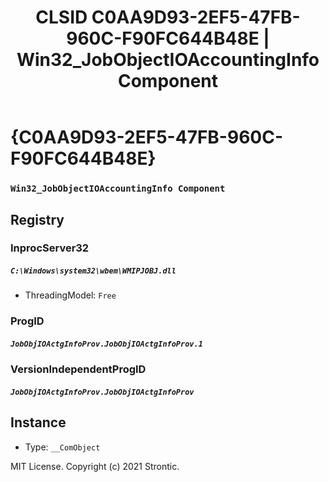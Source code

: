﻿---
title: "CLSID C0AA9D93-2EF5-47FB-960C-F90FC644B48E | Win32_JobObjectIOAccountingInfo Component"
excerpt: What is COM-Object CLSID C0AA9D93-2EF5-47FB-960C-F90FC644B48E?
---

# {C0AA9D93-2EF5-47FB-960C-F90FC644B48E}

### `Win32_JobObjectIOAccountingInfo Component`

## Registry


### InprocServer32

##### `C:\Windows\system32\wbem\WMIPJOBJ.dll`
* ThreadingModel: `Free`

### ProgID

##### `JobObjIOActgInfoProv.JobObjIOActgInfoProv.1`

### VersionIndependentProgID

##### `JobObjIOActgInfoProv.JobObjIOActgInfoProv`

## Instance

* Type: `__ComObject`

MIT License. Copyright (c) 2021 Strontic.


